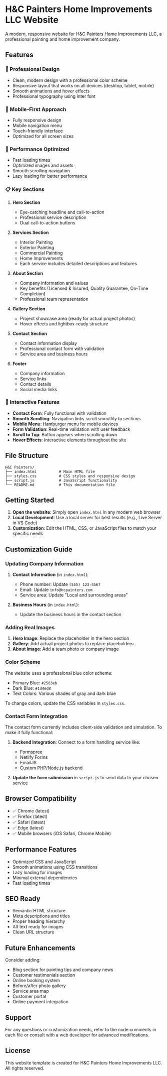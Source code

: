 # H&C Painters Home Improvements LLC Website

A modern, responsive website for H&C Painters Home Improvements LLC, a professional painting and home improvement company.

## Features

### 🎨 Professional Design
- Clean, modern design with a professional color scheme
- Responsive layout that works on all devices (desktop, tablet, mobile)
- Smooth animations and hover effects
- Professional typography using Inter font

### 📱 Mobile-First Approach
- Fully responsive design
- Mobile navigation menu
- Touch-friendly interface
- Optimized for all screen sizes

### 🚀 Performance Optimized
- Fast loading times
- Optimized images and assets
- Smooth scrolling navigation
- Lazy loading for better performance

### 📋 Key Sections

1. **Hero Section**
   - Eye-catching headline and call-to-action
   - Professional service description
   - Dual call-to-action buttons

2. **Services Section**
   - Interior Painting
   - Exterior Painting
   - Commercial Painting
   - Home Improvements
   - Each service includes detailed descriptions and features

3. **About Section**
   - Company information and values
   - Key benefits (Licensed & Insured, Quality Guarantee, On-Time Completion)
   - Professional team representation

4. **Gallery Section**
   - Project showcase area (ready for actual project photos)
   - Hover effects and lightbox-ready structure

5. **Contact Section**
   - Contact information display
   - Professional contact form with validation
   - Service area and business hours

6. **Footer**
   - Company information
   - Service links
   - Contact details
   - Social media links

### 🔧 Interactive Features

- **Contact Form**: Fully functional with validation
- **Smooth Scrolling**: Navigation links scroll smoothly to sections
- **Mobile Menu**: Hamburger menu for mobile devices
- **Form Validation**: Real-time validation with user feedback
- **Scroll to Top**: Button appears when scrolling down
- **Hover Effects**: Interactive elements throughout the site

## File Structure

```
H&C Painters/
├── index.html          # Main HTML file
├── styles.css          # CSS styles and responsive design
├── script.js           # JavaScript functionality
└── README.md           # This documentation file
```

## Getting Started

1. **Open the website**: Simply open `index.html` in any modern web browser
2. **Local Development**: Use a local server for best results (e.g., Live Server in VS Code)
3. **Customization**: Edit the HTML, CSS, or JavaScript files to match your specific needs

## Customization Guide

### Updating Company Information

1. **Contact Information** (in `index.html`):
   - Phone number: Update `(555) 123-4567`
   - Email: Update `info@hcpainters.com`
   - Service area: Update "Local and surrounding areas"

2. **Business Hours** (in `index.html`):
   - Update the business hours in the contact section

### Adding Real Images

1. **Hero Image**: Replace the placeholder in the hero section
2. **Gallery**: Add actual project photos to replace placeholders
3. **About Image**: Add a team photo or company image

### Color Scheme

The website uses a professional blue color scheme:
- Primary Blue: `#2563eb`
- Dark Blue: `#1d4ed8`
- Text Colors: Various shades of gray and dark blue

To change colors, update the CSS variables in `styles.css`.

### Contact Form Integration

The contact form currently includes client-side validation and simulation. To make it fully functional:

1. **Backend Integration**: Connect to a form handling service like:
   - Formspree
   - Netlify Forms
   - EmailJS
   - Custom PHP/Node.js backend

2. **Update the form submission** in `script.js` to send data to your chosen service

## Browser Compatibility

- ✅ Chrome (latest)
- ✅ Firefox (latest)
- ✅ Safari (latest)
- ✅ Edge (latest)
- ✅ Mobile browsers (iOS Safari, Chrome Mobile)

## Performance Features

- Optimized CSS and JavaScript
- Smooth animations using CSS transitions
- Lazy loading for images
- Minimal external dependencies
- Fast loading times

## SEO Ready

- Semantic HTML structure
- Meta descriptions and titles
- Proper heading hierarchy
- Alt text ready for images
- Clean URL structure

## Future Enhancements

Consider adding:
- Blog section for painting tips and company news
- Customer testimonials section
- Online booking system
- Before/after photo gallery
- Service area map
- Customer portal
- Online payment integration

## Support

For any questions or customization needs, refer to the code comments in each file or consult with a web developer for advanced modifications.

## License

This website template is created for H&C Painters Home Improvements LLC. All rights reserved.
